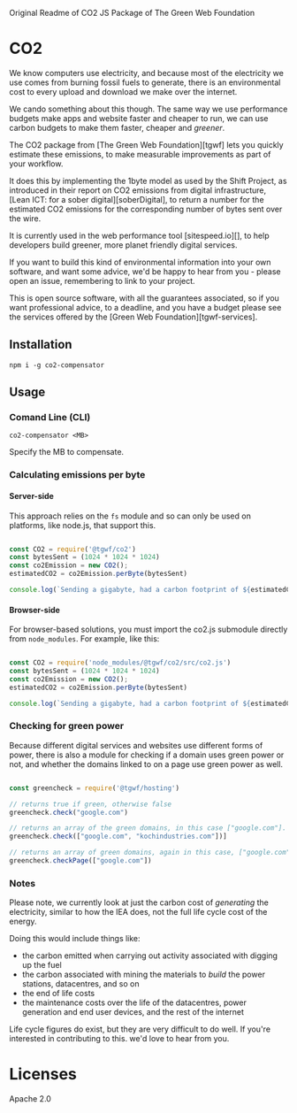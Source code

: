 Original Readme of CO2 JS Package of The Green Web Foundation

# CO2

We know computers use electricity, and because most of the electricity we use comes from burning fossil fuels to generate, there is an environmental cost to every upload and download we make over the internet.

We cando something about this though. The same way we use performance budgets make apps and website faster and cheaper to run, we can use carbon budgets to make them faster, cheaper and _greener_.

The CO2 package from [The Green Web Foundation][tgwf] lets you quickly estimate these emissions, to make measurable improvements as part of your workflow.

It does this by implementing the 1byte model as used by the Shift Project, as introduced in their report on CO2 emissions from digital infrastructure, [Lean ICT: for a sober digital][soberDigital], to return a number for the estimated CO2 emissions for the corresponding number of bytes sent over the wire.

It is currently used in the web performance tool [sitespeed.io][], to help developers build greener, more planet friendly digital services.

If you want to build this kind of environmental information into your own software, and want some advice, we'd be happy to hear from you - please open an issue, remembering to link to your project.

This is open source software, with all the guarantees associated, so if you want professional advice, to a deadline, and you have a budget please see the services offered by the [Green Web Foundation][tgwf-services].

## Installation
```shell
npm i -g co2-compensator
```

## Usage

### Comand Line (CLI)
```shell
co2-compensator <MB>  
```
Specify the MB to compensate.

### Calculating emissions per byte

#### Server-side

This approach relies on the `fs` module and so can only be used on platforms, like node.js, that support this.

```js

const CO2 = require('@tgwf/co2')
const bytesSent = (1024 * 1024 * 1024)
const co2Emission = new CO2();
estimatedCO2 = co2Emission.perByte(bytesSent)

console.log(`Sending a gigabyte, had a carbon footprint of ${estimatedCO2.toFixed(3)} grams of CO2`)

```

#### Browser-side

For browser-based solutions, you must import the co2.js submodule directly from `node_modules`. For example, like this:

```js

const CO2 = require('node_modules/@tgwf/co2/src/co2.js')
const bytesSent = (1024 * 1024 * 1024)
const co2Emission = new CO2();
estimatedCO2 = co2Emission.perByte(bytesSent)

console.log(`Sending a gigabyte, had a carbon footprint of ${estimatedCO2.toFixed(3)} grams of CO2`)

```

### Checking for green power

Because different digital services and websites use different forms of power, there is also a module for checking if a domain uses green power or not, and whether the domains linked to on a page use green power as well.

```js

const greencheck = require('@tgwf/hosting')

// returns true if green, otherwise false
greencheck.check("google.com")

// returns an array of the green domains, in this case ["google.com"].
greencheck.check(["google.com", "kochindustries.com"])]

// returns an array of green domains, again in this case, ["google.com"]
greencheck.checkPage(["google.com"])

```

### Notes

Please note, we currently look at just the carbon cost of _generating_ the electricity, similar to how the IEA does, not the full life cycle cost of the energy.

Doing this would include things like:

- the carbon emitted when carrying out activity associated with digging up the fuel
- the carbon associated with mining the materials to _build_ the power stations, datacentres, and so on
- the end of life costs
- the maintenance costs over the life of the datacentres, power generation and end user devices, and the rest of the internet

Life cycle figures do exist, but they are very difficult to do well. If you're interested in contributing to this. we'd love to hear from you.


# Licenses

Apache 2.0
